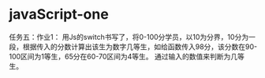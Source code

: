 # javaScript-one
任务五：作业1：
用Js的switch书写了，将0-100分学员，以10为分界，10分为一段，根据传入的分数计算出该生为数字几等生，如给函数传入98分，该分数在90-100区间为1等生，65分在60-70区间为4等生。
通过输入的数值来判断为几等生。
